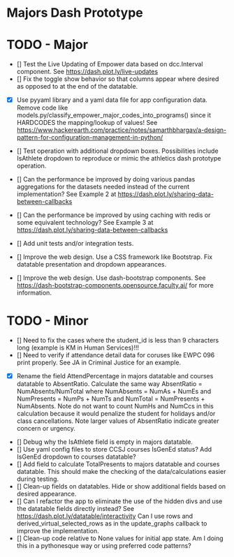 # Majors Dash Prototype

# TODO - Major
- [] Test the Live Updating of Empower data based on dcc.Interval component.  See https://dash.plot.ly/live-updates
- [] Fix the toggle show behavior so that columns appear where desired as opposed to at the end of the datatable.
- [X] Use pyyaml library and a yaml data file for app configuration data.  Remove code like models.py/classify_empower_major_codes_into_programs() since it HARDCODES the mapping/lookup of values! See https://www.hackerearth.com/practice/notes/samarthbhargav/a-design-pattern-for-configuration-management-in-python/
- [] Test operation with additional dropdown boxes. Possibilities include IsAthlete dropdown to reproduce or mimic the athletics dash prototype operation.

- [] Can the performance be improved by doing various pandas aggregations for the datasets needed instead of the current implementation? See Example 2 at https://dash.plot.ly/sharing-data-between-callbacks
- [] Can the performance be improved by using caching with redis or some equivalent technology? See Example 3 at https://dash.plot.ly/sharing-data-between-callbacks
- [] Add unit tests and/or integration tests.
- [] Improve the web design. Use a CSS framework like Bootstrap. Fix datatable presentation and dropdown appearances.
- [] Improve the web design. Use dash-bootstrap components. See https://dash-bootstrap-components.opensource.faculty.ai/ for more information.

# TODO - Minor
- [] Need to fix the cases where the student_id is less than 9 characters long (example is KM in Human Services)!!!
- [] Need to verify if attendance detail data for coruses like EWPC 096 print properly. See JA in Criminal Justice for an example.
 
- [X] Rename the field AttendPercentage in majors datatable and courses datatable to AbsentRatio.  Calculate the same way AbsentRatio = NumAbsents/NumTotal where NumAbsents = NumAs + NumEs and NumPresents = NumPs + NumTs and NumTotal = NumPresents + NumAbsents.  Note do not want to count NumHs and NumCcs in this calculation because it would penalize the student for holidays and/or class cancellations. Note larger values of AbsentRatio indicate greater concern or urgency.
- [] Debug why the IsAthlete field is empty in majors datatable.
- [] Use yaml config files to store CCSJ courses IsGenEd status? Add IsGenEd dropdown to courses datatable?
- [] Add field to calculate TotalPresents to majors datatable and courses datatable.  This should make the checking of the data/calculations easier during testing.
- [] Clean-up fields on datatables. Hide or show additional fields based on desired appearance.
- [] Can I refactor the app to eliminate the use of the hidden divs and use the datatable fields directly instead? See https://dash.plot.ly/datatable/interactivity Can I use rows and derived_virtual_selected_rows  as in the update_graphs callback to improve the implementation.
- [] Clean-up code relative to None values for initial app state. Am I doing this in a pythonesque way or using preferred code patterns?
